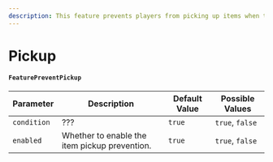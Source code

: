 ```yaml
---
description: This feature prevents players from picking up items when they are vanished.
---
```


# Pickup

#### `FeaturePreventPickup`

| Parameter   | Description                                   | Default Value | Possible Values |
| ----------- | --------------------------------------------- | ------------- | --------------- |
| `condition` | ???                                           | `true`        | `true`, `false` |
| `enabled`   | Whether to enable the item pickup prevention. | `true`        | `true`, `false` |
